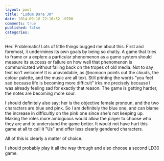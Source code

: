 ```yaml
---
layout: post
title: "Ludum Dare 30"
date: 2014-09-18 22:10:52 -0700
comments: true
published: false
categories: 
---
```


Her. Problematic! Lots of little things bugged me about this. First and foremost,
it undermines its own goals by being so chatty. A game that tries to frame or a
explore a particular phenomenon as a game system should measure its success or
failure on how well that phenomenon is communicated without falling back on the
tropes of old media. Not to say text isn't welcome! It is unavoidable, as @nomoon
points out the clouds, the colour palette, and the music are all text. Still
printing the words "you feel sad because life is becoming more difficult" irks
me precisely because I was already feeling sad for exactly that reason. The
game is getting harder, the notes are becoming more sour.

I should definitely also say: her is the objective female pronoun, and the two
characters are blue and pink. So I am definitely the blue one, and can blame the
increase in difficultly on the pink one since she's not keeping up. Making the
roles more ambiguous would allow the player to choose who they are and to understand
the game better. It would not have hurt this game at all to call it "Us" and offer
less clearly gendered characters.

All of this is clearly a matter of choice.

I should probably play it all the way through and also choose a second
LD30 game.
